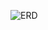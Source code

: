 
![ERD](https://github.com/WilliamSottoriva/Animal-Shelter-Database/assets/60838237/0f655b6f-97d0-45ee-b42d-41aadf2b6252)
